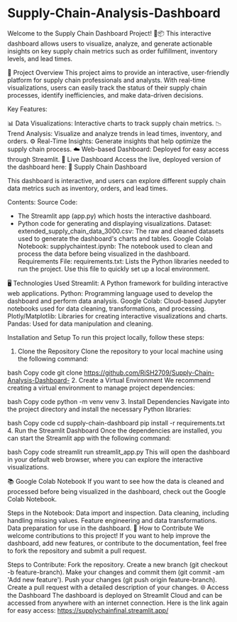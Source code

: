 # Supply-Chain-Analysis-Dashboard
Welcome to the Supply Chain Dashboard Project! 🚚📦 This interactive dashboard allows users to visualize, analyze, and generate actionable insights on key supply chain metrics such as order fulfillment, inventory levels, and lead times.

🌟 Project Overview
This project aims to provide an interactive, user-friendly platform for supply chain professionals and analysts. With real-time visualizations, users can easily track the status of their supply chain processes, identify inefficiencies, and make data-driven decisions.

Key Features:

📊 Data Visualizations: Interactive charts to track supply chain metrics.
📉 Trend Analysis: Visualize and analyze trends in lead times, inventory, and orders.
⚙️ Real-Time Insights: Generate insights that help optimize the supply chain process.
☁️ Web-based Dashboard: Deployed for easy access through Streamlit.
🚀 Live Dashboard
Access the live, deployed version of the dashboard here:
🔗 Supply Chain Dashboard

This dashboard is interactive, and users can explore different supply chain data metrics such as inventory, orders, and lead times.

Contents:
Source Code:
- The Streamlit app (app.py) which hosts the interactive dashboard.
- Python code for generating and displaying visualizations.
Dataset:
extended_supply_chain_data_3000.csv: The raw and cleaned datasets used to generate the dashboard's charts and tables.
Google Colab Notebook:
supplychaintest.ipynb: The notebook used to clean and process the data before being visualized in the dashboard.
Requirements File:
requirements.txt: Lists the Python libraries needed to run the project. Use this file to quickly set up a local environment.

🖥️ Technologies Used
Streamlit: A Python framework for building interactive web applications.
Python: Programming language used to develop the dashboard and perform data analysis.
Google Colab: Cloud-based Jupyter notebooks used for data cleaning, transformations, and processing.
Plotly/Matplotlib: Libraries for creating interactive visualizations and charts.
Pandas: Used for data manipulation and cleaning.

Installation and Setup
To run this project locally, follow these steps:

1. Clone the Repository
Clone the repository to your local machine using the following command:

bash
Copy code
git clone https://github.com/RiSH2709/Supply-Chain-Analysis-Dashboard-
2. Create a Virtual Environment
We recommend creating a virtual environment to manage project dependencies:

bash
Copy code
python -m venv venv
3. Install Dependencies
Navigate into the project directory and install the necessary Python libraries:

bash
Copy code
cd supply-chain-dashboard
pip install -r requirements.txt
4. Run the Streamlit Dashboard
Once the dependencies are installed, you can start the Streamlit app with the following command:

bash
Copy code
streamlit run streamlit_app.py
This will open the dashboard in your default web browser, where you can explore the interactive visualizations.

📚 Google Colab Notebook
If you want to see how the data is cleaned and processed before being visualized in the dashboard, check out the Google Colab Notebook.

Steps in the Notebook:
Data import and inspection.
Data cleaning, including handling missing values.
Feature engineering and data transformations.
Data preparation for use in the dashboard.
🔄 How to Contribute
We welcome contributions to this project! If you want to help improve the dashboard, add new features, or contribute to the documentation, feel free to fork the repository and submit a pull request.

Steps to Contribute:
Fork the repository.
Create a new branch (git checkout -b feature-branch).
Make your changes and commit them (git commit -am 'Add new feature').
Push your changes (git push origin feature-branch).
Create a pull request with a detailed description of your changes.
🌐 Access the Dashboard
The dashboard is deployed on Streamlit Cloud and can be accessed from anywhere with an internet connection.
Here is the link again for easy access:
https://supplychainfinal.streamlit.app/



